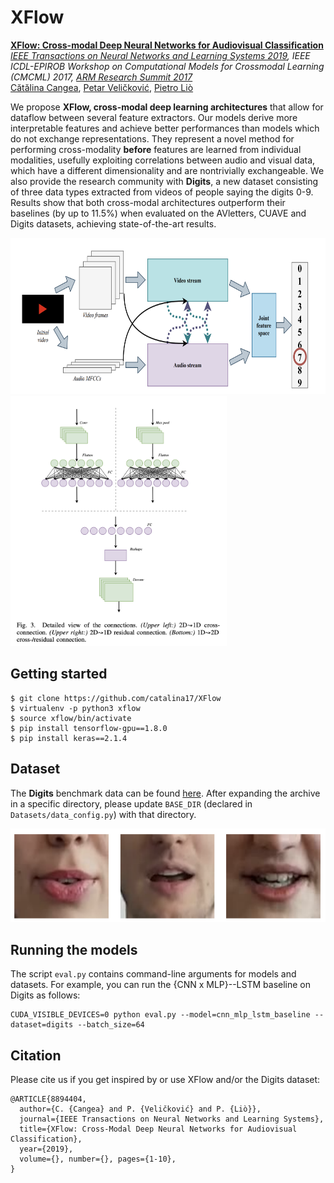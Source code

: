 # XFlow

[**XFlow: Cross-modal Deep Neural Networks for Audiovisual Classification**](https://arxiv.org/abs/1709.00572)  
*[IEEE Transactions on Neural Networks and Learning Systems 2019](https://ieeexplore.ieee.org/document/8894404), IEEE ICDL-EPIROB Workshop on Computational Models for Crossmodal Learning (CMCML) 2017, [ARM Research Summit 2017](https://developer.arm.com/research/summit/previous-summits/2017/speakers)*  
[Cătălina Cangea](www.cl.cam.ac.uk/~ccc53/), [Petar Veličković](https://petar-v.com/), [Pietro Liò](www.cl.cam.ac.uk/~pl219/)  

We propose **XFlow, cross-modal deep learning architectures** that allow for dataflow between several feature extractors. Our models derive more interpretable features and achieve better performances than models which do not exchange representations. They represent a novel method for performing cross-modality **before** features are learned from individual modalities, usefully exploiting correlations between audio and visual data, which have a different dimensionality and are nontrivially exchangeable. We also provide the research community with **Digits**, a new dataset consisting of three data types extracted from videos of people saying the digits 0-9. Results show that both cross-modal architectures outperform their baselines (by up to 11.5%) when evaluated on the AVletters, CUAVE and Digits datasets, achieving state-of-the-art results.

<img src="https://github.com/catalina17/XFlow/blob/master/images/high_level.png" height=250>
<img src="https://github.com/catalina17/XFlow/blob/master/images/xconn.png" height="400">

## Getting started

```
$ git clone https://github.com/catalina17/XFlow
$ virtualenv -p python3 xflow
$ source xflow/bin/activate
$ pip install tensorflow-gpu==1.8.0
$ pip install keras==2.1.4
```

## Dataset

The **Digits** benchmark data can be found [here](https://www.cl.cam.ac.uk/~ccc53/files/digits.tar.gz). After expanding the archive in a specific directory, please update `BASE_DIR` (declared in `Datasets/data_config.py`) with that directory.

<img src="https://github.com/catalina17/XFlow/blob/master/images/frames.png" height="150">

## Running the models

The script `eval.py` contains command-line arguments for models and datasets. For example, you can run the {CNN x MLP}--LSTM baseline on Digits as follows:
```
CUDA_VISIBLE_DEVICES=0 python eval.py --model=cnn_mlp_lstm_baseline --dataset=digits --batch_size=64
```

## Citation
Please cite us if you get inspired by or use XFlow and/or the Digits dataset:
```
@ARTICLE{8894404,
  author={C. {Cangea} and P. {Veličković} and P. {Liò}},
  journal={IEEE Transactions on Neural Networks and Learning Systems},
  title={XFlow: Cross-Modal Deep Neural Networks for Audiovisual Classification},
  year={2019},
  volume={}, number={}, pages={1-10},
}
```
